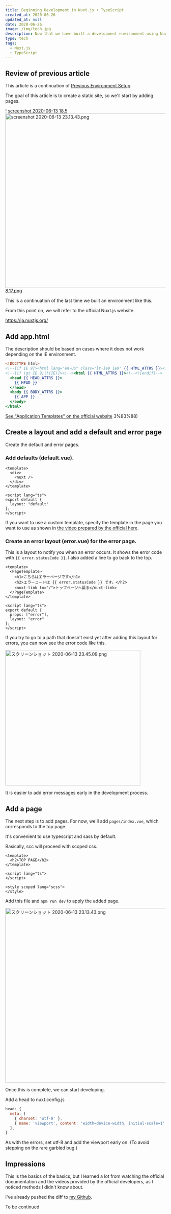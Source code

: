 ```yaml
---
title: Beginning Development in Nuxt.js + TypeScript
created_at: 2020-06-26
updated_at: null
date: 2020-06-26
image: /img/tech.jpg
description: Now that we have built a development environment using Nuxt.js and TypeScript, I'd like to prepare the basic development procedures.
type: tech
tags:
  - Next.js
  - TypeScript
---
```


## Review of previous article

This article is a continuation of [Previous Environment Setup](https://qiita.com/GenkiMatsubara/items/d8a809c383c4fef9ecda).

The goal of this article is to create a static site, so we'll start by adding pages.

! [screenshot 2020-06-13 18.5<img width="546" alt="screenshot 2020-06-13 23.13.43.png" src="https://qiita-image-store.s3.ap-northeast-1.amazonaws.com/0/199085/db8a4bb2-c4c3-ad77-6448-1b63972d02a3.png">
8.17.png](https://qiita-image-store.s3.ap-northeast-1.amazonaws.com/0/199085/6c4c4388-5990-b63c-9682-5d5ea8f6d5e4.png)

This is a continuation of the last time we built an environment like this.

From this point on, we will refer to the official Nuxt.js website.

https://ja.nuxtjs.org/

## Add app.html

The description should be based on cases where it does not work depending on the IE environment.

``` app.html
<!DOCTYPE html>
<!--[if IE 9]><html lang="en-US" class="lt-ie9 ie9" {{ HTML_ATTRS }}><![endif]-->
<!--[if (gt IE 9)|!(IE)]><!--><html {{ HTML_ATTRS }}><!--<![endif]-->
  <head {{ HEAD_ATTRS }}>
    {{ HEAD }}
  </head>
  <body {{ BODY_ATTRS }}>
    {{ APP }}
  </body>
</html>
```

[See "Application Templates" on the official website](https://ja.nuxtjs.org/guide/views/#%E3%82%A2%E3%83%97%E3%83%AA%E3%83%86%E3%83%B3%E3%83%97%E3%83%AC%E3%83%BC%E) 3%83%88)

## Create a layout and add a default and error page

Create the default and error pages.

### Add defaults (default.vue).

``` default.vue
<template>
  <div>
    <nuxt />
  </div>
</template>

<script lang="ts">
export default {
  layout: "default"
};
</script>
```

If you want to use a custom template, specify the template in the page you want to use as shown in [the video prepared by the official here](https://youtu.be/YOKnSTp7d38).

### Create an error layout (error.vue) for the error page.

This is a layout to notify you when an error occurs.
It shows the error code with `{{ error.statusCode }}`.
I also added a line to go back to the top.

``` error.vue
<template>
  <PageTemplate>
    <h1>こちらはエラーページです</h1>
    <h2>エラーコードは {{ error.statusCode }} です。</h2>
    <nuxt-link to="/">トップページへ戻る</nuxt-link>
  </PageTemplate>
</template>

<script lang="ts">
export default {
  props: ["error"],
  layout: "error"
};
</script>
```

If you try to go to a path that doesn't exist yet after adding this layout for errors, you can now see the error code like this.

<img width="424" alt="スクリーンショット 2020-06-13 23.45.09.png" src="https://qiita-image-store.s3.ap-northeast-1.amazonaws.com/0/199085/5335c657-28b6-9869-e7d2-881fe8ada638.png">

It is easier to add error messages early in the development process.

## Add a page

The next step is to add pages. For now, we'll add `pages/index.vue`, which corresponds to the top page.

It's convenient to use typescript and sass by default.

Basically, scc will proceed with scoped css.

``` pages/index.vue
<template>
  <h2>TOP PAGE</h2>
</template>

<script lang="ts">
</script>

<style scoped lang="scss">
</style>
```

Add this file and `npm run dev` to apply the added page.

<img width="546" alt="スクリーンショット 2020-06-13 23.13.43.png" src="https://qiita-image-store.s3.ap-northeast-1.amazonaws.com/0/199085/25ae41fe-aad9-2c6c-ea02-79e986fe9812.png">

Once this is complete, we can start developing.

Add a head to nuxt.config.js

``` nuxt.config.js
head: {
  meta: [
    { charset: 'utf-8' },
    { name: 'viewport', content: 'width=device-width, initial-scale=1' },
  ],
}
```

As with the errors, set utf-8 and add the viewport early on.
(To avoid stepping on the rare garbled bug.)

## Impressions

This is the basics of the basics, but I learned a lot from watching the official documentation and the videos provided by the official developers, as I noticed methods I didn't know about.

I've already pushed the diff to [my Github](https://github.com/GenkiMatsubara/genki-blog/commit/c09c14e06eacff910473700ad3ddbaae6e1e63bb).

To be continued
